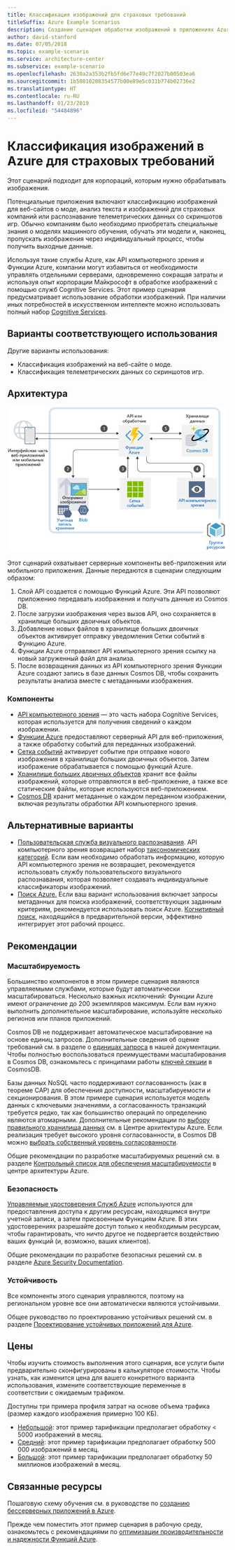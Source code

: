 ```yaml
---
title: Классификация изображений для страховых требований
titleSuffix: Azure Example Scenarios
description: Создание сценария обработки изображений в приложениях Azure.
author: david-stanford
ms.date: 07/05/2018
ms.topic: example-scenario
ms.service: architecture-center
ms.subservice: example-scenario
ms.openlocfilehash: 2630a2a353b2fb5fd6e77e49c7f2027b00503ea6
ms.sourcegitcommit: 1b50810208354577b00e89e5c031b774b02736e2
ms.translationtype: HT
ms.contentlocale: ru-RU
ms.lasthandoff: 01/23/2019
ms.locfileid: "54484896"
---
```

# <a name="image-classification-for-insurance-claims-on-azure"></a>Классификация изображений в Azure для страховых требований

Этот сценарий подходит для корпораций, которым нужно обрабатывать изображения.

Потенциальные приложения включают классификацию изображений для веб-сайтов о моде, анализ текста и изображений для страховых компаний или распознавание телеметрических данных со скриншотов игр. Обычно компаниям было необходимо приобретать специальные знания о моделях машинного обучения, обучать эти модели и, наконец, пропускать изображения через индивидуальный процесс, чтобы получить выходные данные.

Используя такие службы Azure, как API компьютерного зрения и Функции Azure, компании могут избавиться от необходимости управлять отдельными серверами, одновременно сокращая затраты и используя опыт корпорации Майкрософт в обработке изображений с помощью служб Cognitive Services. Этот пример сценария предусматривает использование обработки изображений. При наличии иных потребностей в искусственном интеллекте можно использовать полный набор [Cognitive Services](/azure/#pivot=products&panel=ai).

## <a name="relevant-use-cases"></a>Варианты соответствующего использования

Другие варианты использования:

- Классификация изображений на веб-сайте о моде.
- Классификация телеметрических данных со скриншотов игр.

## <a name="architecture"></a>Архитектура

![Архитектура для классификации изображений][architecture]

Этот сценарий охватывает серверные компоненты веб-приложения или мобильного приложения. Данные передаются в сценарии следующим образом:

1. Слой API создается с помощью Функций Azure. Эти API позволяют приложению передавать изображения и получать данные из Cosmos DB.
2. После загрузки изображения через вызов API, оно сохраняется в хранилище больших двоичных объектов.
3. Добавление новых файлов в хранилище больших двоичных объектов активирует отправку уведомления Сетки событий в Функцию Azure.
4. Функции Azure отправляют API компьютерного зрения ссылку на новый загруженный файл для анализа.
5. После возвращения данных из API компьютерного зрения Функции Azure создают запись в базе данных Cosmos DB, чтобы сохранить результаты анализа вместе с метаданными изображения.

### <a name="components"></a>Компоненты

- [API компьютерного зрения](/azure/cognitive-services/computer-vision/home) — это часть набора Cognitive Services, которая используется для получения сведений о каждом изображении.
- [Функции Azure](/azure/azure-functions/functions-overview) предоставляют серверный API для веб-приложения, а также обработку событий для переданных изображений.
- [Сетка событий](/azure/event-grid/overview) активирует событие при отправке нового изображения в хранилище больших двоичных объектов. Затем изображение обрабатывается с помощью функций Azure.
- [Хранилище больших двоичных объектов](/azure/storage/blobs/storage-blobs-introduction) хранит все файлы изображений, которые отправляются в веб-приложение, а также все статические файлы, которые используются веб-приложением.
- [Cosmos DB](/azure/cosmos-db/introduction) хранит метаданные о каждом переданном изображении, включая результаты обработки API компьютерного зрения.

## <a name="alternatives"></a>Альтернативные варианты

- [Пользовательская служба визуального распознавания](/azure/cognitive-services/custom-vision-service/home). API компьютерного зрения возвращает набор [таксономических категорий][cv-categories]. Если вам необходимо обработать информацию, которую API компьютерного зрения не возвращает, рекомендуется использовать службу пользовательского визуального распознавания, которая позволяет создавать индивидуальные классификаторы изображений.
- [Поиск Azure.](/azure/search/search-what-is-azure-search) Если ваш вариант использования включает запросы метаданных для поиска изображений, соответствующих заданным критериям, рекомендуется использовать поиск Azure. [Когнитивный поиск](/azure/search/cognitive-search-concept-intro), находящийся в предварительной версии, эффективно интегрирует этот рабочий процесс.

## <a name="considerations"></a>Рекомендации

### <a name="scalability"></a>Масштабируемость

Большинство компонентов в этом примере сценария являются управляемыми службами, которые будут автоматически масштабироваться. Несколько важных исключений: Функции Azure имеют ограничение до 200 экземпляров максимум. Если вам нужно выполнить дополнительное масштабирование, используйте несколько регионов или планов приложений.

Cosmos DB не поддерживает автоматическое масштабирование на основе единиц запросов. Дополнительные сведения об оценке требований см. в разделе о [единицах запроса](/azure/cosmos-db/request-units) в нашей документации. Чтобы полностью воспользоваться преимуществами масштабирования в Cosmos DB, ознакомьтесь с принципами работы [ключей секции](/azure/cosmos-db/partition-data) в CosmosDB.

Базы данных NoSQL часто поддерживают согласованность (как в теореме CAP) для обеспечения доступности, масштабируемости и секционирования. В этом примере сценария используется модель данных с ключевыми значениями, а согласованность транзакций требуется редко, так как большинство операций по определению являются атомарными. Дополнительные рекомендации по [выбору правильного хранилища данных](../../guide/technology-choices/data-store-overview.md) см. в Центре архитектуры Azure. Если реализация требует высокого уровня согласованности, в Cosmos DB можно [выбрать собственный уровень согласованности](/azure/cosmos-db/consistency-levels).

Общие рекомендации по разработке масштабируемых решений см. в разделе [Контрольный список для обеспечения масштабируемости][scalability] в центре архитектуры Azure.

### <a name="security"></a>Безопасность

[Управляемые удостоверения Служб Azure][msi] используются для предоставления доступа к другим ресурсам, находящимся внутри учетной записи, а затем присвоенным Функциям Azure. В этих удостоверениях разрешайте доступ только к необходимым ресурсам, чтобы гарантировать, что ничто другое не подвергается воздействию ваших функций (и, возможно, ваших клиентов).

Общие рекомендации по разработке безопасных решений см. в разделе [Azure Security Documentation][security].

### <a name="resiliency"></a>Устойчивость

Все компоненты этого сценария управляются, поэтому на региональном уровне все они автоматически являются устойчивыми.

Общее руководство по проектированию устойчивых решений см. в разделе [Проектирование устойчивых приложений для Azure][resiliency].

## <a name="pricing"></a>Цены

Чтобы изучить стоимость выполнения этого сценария, все услуги были предварительно сконфигурированы в калькуляторе стоимости. Чтобы узнать, как изменится цена для вашего конкретного варианта использования, измените соответствующие переменные в соответствии с ожидаемым трафиком.

Доступны три примера профиля затрат на основе объема трафика (размер каждого изображения примерно 100 КБ).

- [Небольшой][small-pricing]: этот пример тарификации предполагает обработку &lt; 5000 изображений в месяц.
- [Средний][medium-pricing]: этот пример тарификации предполагает обработку 500 000 изображений в месяц.
- [Большой][large-pricing]: этот пример тарификации предполагает обработку 50 миллионов изображений в месяц.

## <a name="related-resources"></a>Связанные ресурсы

Пошаговую схему обучения см. в руководстве по [созданию бессерверных приложений в Azure][serverless].

Прежде чем поместить этот пример сценария в рабочую среду, ознакомьтесь с рекомендациями по [оптимизации производительности и надежности Функций Azure][functions-best-practices].

<!-- links -->
[architecture]: ./media/architecture-intelligent-apps-image-processing.png
[small-pricing]: https://azure.com/e/f9b59d238b43423683db73f4a31dc380
[medium-pricing]: https://azure.com/e/7c7fc474db344b87aae93bc29ae27108
[large-pricing]: https://azure.com/e/cbadbca30f8640d6a061f8457a74ba7d
[cognitive-search]: /azure/search/cognitive-search-concept-intro
[serverless]: /azure/functions/tutorial-static-website-serverless-api-with-database
[cv-categories]: /azure/cognitive-services/computer-vision/home#the-86-category-concept
[resiliency]: /azure/architecture/resiliency/
[security]: /azure/security/
[scalability]: /azure/architecture/checklist/scalability
[functions-best-practices]: /azure/azure-functions/functions-best-practices
[msi]: /azure/app-service/app-service-managed-service-identity
